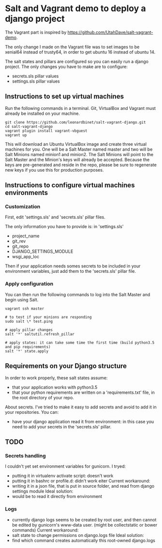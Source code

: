 # Salt and Vagrant demo to deploy a django project

The Vagrant part is inspired by https://github.com/UtahDave/salt-vagrant-demo.

The only change I made on the Vagrant file was to set images to be xenial64 instead of trusty64, in order to get ubuntu 16 instead of ubuntu 14.

The salt states and pillars are configured so you can easily run a django project. The only changes you have to make are to configure:
- secrets.sls pillar values
- settings.sls pillar values


## Instructions to set up virtual machines

Run the following commands in a terminal. Git, VirtualBox and Vagrant must already be installed on your machine.

```
git clone https://github.com/leonardbinet/salt-vagrant-django.git
cd salt-vagrant-django
vagrant plugin install vagrant-vbguest
vagrant up
```


This will download an Ubuntu VirtualBox image and create three virtual machines for you. One will be a Salt Master named master and two will be Salt Minions named minion1 and minion2. The Salt Minions will point to the Salt Master and the Minion's keys will already be accepted. Because the keys are pre-generated and reside in the repo, please be sure to regenerate new keys if you use this for production purposes.

## Instructions to configure virtual machines environments

### Customization
First, edit 'settings.sls' and 'secrets.sls' pillar files.

The only information you have to provide is: in 'settings.sls'

- project_name
- git_rev
- git_repo
- DJANGO_SETTINGS_MODULE
- wsgi_app_loc

Then if your application needs somes secrets to be included in your environment variables, just add them to the 'secrets.sls' pillar file.

### Apply configuration
You can then run the following commands to log into the Salt Master and begin using Salt.
```
vagrant ssh master

# to test if your minions are responding
sudo salt \* test.ping

# apply pillar changes
salt '*' saltutil.refresh_pillar

# apply states: it can take some time the first time (build python3.5 and pip requirements)
salt '*' state.apply
```

## Requirements on your Django structure
In order to work properly, these salt states assume:
- that your application works with python3.5
- that your python requirements are written on a 'requirements.txt' file, in the root directory of your repo.

About secrets. I've tried to make it easy to add secrets and avoid to add it in your repositories. You can:
- have your django application read it from environment: in this case you need to add your secrets in the 'secrets.sls' pillar.


## TODO

### Secrets handling
I couldn't yet set environment variables for gunicorn. I tryed:
- putting it in virtualenv activate script: doesn't work
- putting it in bashrc or profile.d: didn't work eiter
Current workaround:
- writing it in a json file, that is put in source folder, and read from django settings module
Ideal solution:
- would be to read it directly from environment

### Logs
- currently django logs seems to be created by root user, and then cannot be edited by gunicorn's www-data user. (might be collectstatic or bower commands)
Current workaround:
- salt state to change permissions on django.logs file
Ideal solution:
- find which command creates automatically this root-owned django.logs
